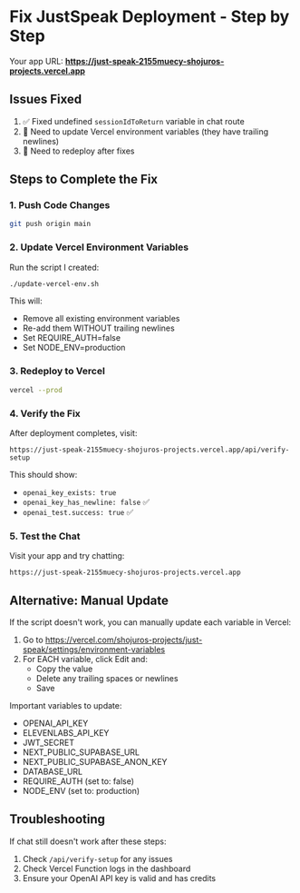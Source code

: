 # Fix JustSpeak Deployment - Step by Step

Your app URL: **https://just-speak-2155muecy-shojuros-projects.vercel.app**

## Issues Fixed
1. ✅ Fixed undefined `sessionIdToReturn` variable in chat route
2. 🔄 Need to update Vercel environment variables (they have trailing newlines)
3. 🔄 Need to redeploy after fixes

## Steps to Complete the Fix

### 1. Push Code Changes
```bash
git push origin main
```

### 2. Update Vercel Environment Variables
Run the script I created:
```bash
./update-vercel-env.sh
```

This will:
- Remove all existing environment variables
- Re-add them WITHOUT trailing newlines
- Set REQUIRE_AUTH=false
- Set NODE_ENV=production

### 3. Redeploy to Vercel
```bash
vercel --prod
```

### 4. Verify the Fix
After deployment completes, visit:
```
https://just-speak-2155muecy-shojuros-projects.vercel.app/api/verify-setup
```

This should show:
- `openai_key_exists: true`
- `openai_key_has_newline: false` ✅
- `openai_test.success: true` ✅

### 5. Test the Chat
Visit your app and try chatting:
```
https://just-speak-2155muecy-shojuros-projects.vercel.app
```

## Alternative: Manual Update
If the script doesn't work, you can manually update each variable in Vercel:

1. Go to https://vercel.com/shojuros-projects/just-speak/settings/environment-variables
2. For EACH variable, click Edit and:
   - Copy the value
   - Delete any trailing spaces or newlines
   - Save

Important variables to update:
- OPENAI_API_KEY
- ELEVENLABS_API_KEY
- JWT_SECRET
- NEXT_PUBLIC_SUPABASE_URL
- NEXT_PUBLIC_SUPABASE_ANON_KEY
- DATABASE_URL
- REQUIRE_AUTH (set to: false)
- NODE_ENV (set to: production)

## Troubleshooting
If chat still doesn't work after these steps:
1. Check `/api/verify-setup` for any issues
2. Check Vercel Function logs in the dashboard
3. Ensure your OpenAI API key is valid and has credits